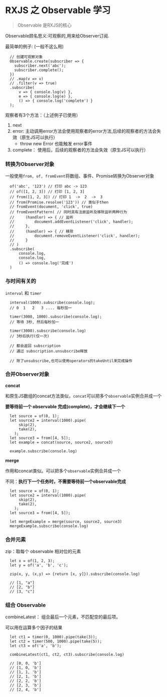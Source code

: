 # RXJS 之 Observable 学习

> Observable 是RXJS的核心

Observable顾名思义:可观察的,用来给Observer订阅.

最简单的例子: (一般不这么用)
```
  // 创建可观察对象
  Observable.create(subscriber => {
    subscriber.next('abc');
    subscriber.complete();
  })
  // .map(v => v)
  // .filter(v => true)
  .subscribe(
      v => { console.log(v) },
      e => { console.log(e) },
      () => { console.log('complete') }
  );
```

观察者有3个方法：（上述例子已使用）
1. next
2. error: 主动调用error方法会使用观察者的error方法,后续的观察者的方法会失效（原生JS可以执行）
   * throw new Error 也能触发 error事件
3. complete： 使用后，后续的观察者的方法会失效（原生JS可以执行）


### 转换为Observer对象

一般使用` from, of, fromEvent `将数组、事件、Promise转换为Observer对象

```
  of('abc', '123') // 打印 abc -> 123
  // of([1, 2, 3]) // 打印 [1, 2, 3]
  // from([1, 2, 3]) // 打印 1  ->  2  ->  3
  // from(Promise.resolve('123')) // 类似于then
  // fromEvent(document, 'click', true)
  // fromEventPattern( // 同时具有注册监听及移除监听两种行为
  //     (handler) => { // 监听
  //         document.addEventListener('click', handler);
  //     }, 
  //     (handler) => { // 移除
  //         document.removeEventListener('click', handler);
  //     }
  // )
  .subscribe(
      console.log,
      console.log,
      () => console.log('完成')
  )
```

### 与时间有关的

`interval` 和 `timer`

```
  interval(1000).subscribe(console.log);
  // 0  1   2   3 .... 每秒加一

  timer(3000, 1000).subscribe(console.log);
  // 等待 3秒, 然后每秒加一

  timer(3000).subscribe(console.log)
  // 3秒后执行(仅一次)

  // 都会返回 subscription
  // 通过 subscription.unsubscribe释放

  // 除了unsubscribe,也可以使用operators的takeUntil来完成操作
```

### 合并Observer对象

**concat**

和原生JS数组的concat方法类似，`concat`可以把多个`observable`实例合并成一个

**要等待前一个 observable 完成(complete)，才会继续下一个**

```
  let source = of(0, 1);
  let source2 = interval(1000).pipe(
      skip(2),
      take(2),
    );
  let source3 = from([4, 5]);
  let example = concat(source, source2, source3)

  example.subscribe(console.log)
```

**merge**

作用和concat类似。可以把多个`observable`实例合并成一个

不同：**执行下一个任务时，不需要等待前一个observable完成**

```
  let source = of(0, 1);
  let source2 = interval(1000).pipe(
      skip(2),
      take(2),
    );
  let source3 = from([4, 5]);

  let mergeExample = merge(source, source2, source3)
  mergeExample.subscribe(console.log)
```

### 合并元素

zip：取每个 observable 相对位的元素

```
  let x = of(1, 2, 3);
  let y = of('a', 'b', 'c');
  
  zip(x, y, (x,y) => {return [x, y]}).subscribe(console.log)

  // [1, "a"]
  // [2, "b"]
  // [3, "c"]
```

### 组合 Observable

combineLatest： 组合最后一个元素，不匹配空的最后项。

可以用在运算多个因子的结果

```
  let ct1 = timer(0, 1000).pipe(take(3));
  let ct2 = timer(500, 1000).pipe(take(5));
  let ct3 = of('a', 'b');

  combineLatest(ct1, ct2, ct3).subscribe(console.log)

  // [0, 0, 'b']
  // [1, 0, 'b']
  // [1, 1, 'b']
  // [2, 1, 'b']
  // [2, 2, 'b']
  // [2, 3, 'b']
  // [2, 4, 'b']
```

